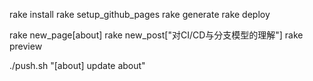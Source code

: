 rake install
rake setup_github_pages 
rake generate
rake deploy

rake new_page[about]
rake new_post["对CI/CD与分支模型的理解"]
rake preview

./push.sh "[about] update about"